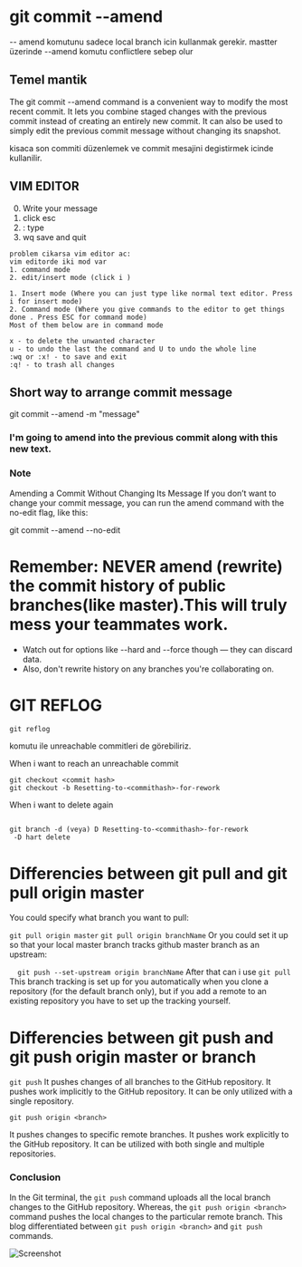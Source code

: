 # git commit --amend
 -- amend komutunu sadece local branch icin kullanmak gerekir. 
 mastter üzerinde --amend komutu conflictlere sebep olur
 
## Temel mantik 

The git commit --amend command is a convenient way to modify the most recent commit.
It lets you combine staged changes with the previous commit instead of creating an entirely new commit.
It can also be used to simply edit the previous commit message without changing its snapshot.

kisaca son commiti düzenlemek ve commit mesajini degistirmek icinde kullanilir.
## VIM EDITOR 

0. Write your message
1. click esc
2. : type
3. wq save and quit
````
problem cikarsa vim editor ac:
vim editorde iki mod var 
1. command mode 
2. edit/insert mode (click i )

1. Insert mode (Where you can just type like normal text editor. Press i for insert mode)
2. Command mode (Where you give commands to the editor to get things done . Press ESC for command mode)
Most of them below are in command mode

x - to delete the unwanted character
u - to undo the last the command and U to undo the whole line
:wq or :x! - to save and exit
:q! - to trash all changes

````

## Short way to arrange commit message

git commit --amend -m "message"

### I'm going to amend into the previous commit along with this new text.

### Note

Amending a Commit Without Changing Its Message
If you don’t want to change your commit message, you can run the amend command with the no-edit flag, like this:

git commit --amend --no-edit

# Remember: NEVER amend (rewrite) the commit history of public branches(like master).This will truly mess your teammates work.


* Watch out for options like --hard and --force though — they can discard data.
* Also, don't rewrite history on any branches you're collaborating on.




# GIT REFLOG

``git reflog ``

komutu ile unreachable commitleri de görebiliriz.

When i want to reach an unreachable commit 

````
git checkout <commit hash>
git checkout -b Resetting-to-<commithash>-for-rework

````
When i want to delete again 
````

git branch -d (veya) D Resetting-to-<commithash>-for-rework
 -D hart delete
````
# Differencies between git pull and git pull origin master

You could specify what branch you want to pull:

 ``git pull origin master``
``git pull origin branchName``
Or you could set it up so that your local master 
branch tracks github master branch as an upstream:

``  git push --set-upstream origin branchName``
After that can i use 
``git pull``
This branch tracking is set up for you automatically when you 
clone a repository (for the default branch only), but if you add a remote to an existing repository you have to set up the tracking yourself.


# Differencies between git push and git push origin master or branch

``git push``
It pushes changes of all branches to the GitHub repository.
It pushes work implicitly to the GitHub repository.
It can be only utilized with a single repository.

``git push origin <branch>``

It pushes changes to specific remote branches.
It pushes work explicitly to the GitHub repository.
It can be utilized with both single and multiple repositories.



### Conclusion
In the Git terminal, the ``git push`` command uploads all the local branch changes to the GitHub repository. 
Whereas, the ``git push origin <branch>`` command pushes the local changes to the particular remote branch.
This blog differentiated between ``git push origin <branch>`` and ``git push`` commands.

![Screenshot](8341g68g1v7y.png)